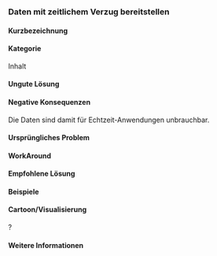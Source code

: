 ### Daten mit zeitlichem Verzug bereitstellen

#### Kurzbezeichnung

#### Kategorie
Inhalt

#### Ungute Lösung

#### Negative Konsequenzen
Die Daten sind damit für Echtzeit-Anwendungen unbrauchbar.

#### Ursprüngliches Problem

#### WorkAround


#### Empfohlene Lösung

#### Beispiele

#### Cartoon/Visualisierung
?

#### Weitere Informationen